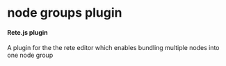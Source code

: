 node groups plugin
====
#### Rete.js plugin

A plugin for the the rete editor which enables bundling multiple nodes into one node group
